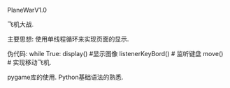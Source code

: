 
PlaneWarV1.0

飞机大战.

主要思想:
使用单线程循环来实现页面的显示.

伪代码:
while True:
    display() #显示图像
    listenerKeyBord() # 监听键盘
    move() # 实现移动飞机.
    

pygame库的使用.
Python基础语法的熟悉.







